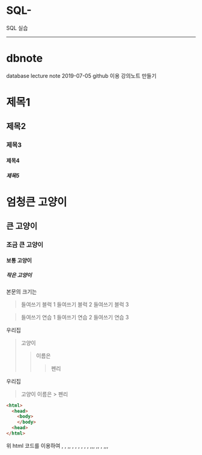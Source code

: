 ﻿# SQL-
SQL 실습

---------------------------------------
# dbnote
database lecture note
2019-07-05 github 이용 강의노트 만들기

# 제목1 
## 제목2 
### 제목3 
#### 제목4 
##### 제목5 

# 엄청큰 고양이
## 큰 고양이
### 조금 큰 고양이
#### 보통 고양이
##### 작은 고양이


본문의 크기는

> 들여쓰기 블럭 1
> 들여쓰기 블럭 2
> 들여쓰기 블럭 3

> 들여쓰기 연습 1
  > 들여쓰기 연습 2
   > 들여쓰기 연습 3


 우리집
>고양이
>>이름은
>>>펜리


우리집
 > 고양이
  > 이름은
    > 펜리



```` html 
<html>
  <head>
    <body>
    </body>
  <head>
</html>
````

위 html 코드를 이용하여   , , ,, , , , ,    , , ,,, ,, , ,,,